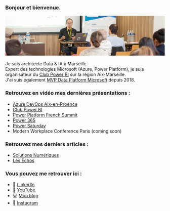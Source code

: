### Bonjour et bienvenue.


<!--
**JOELCREST/JOELCREST** is a ✨ _special_ ✨ repository because its `README.md` (this file) appears on your GitHub profile.

Here are some ideas to get you started:

- 🔭 I’m currently working on ...
- 🌱 I’m currently learning ...
- 👯 I’m looking to collaborate on ...
- 🤔 I’m looking for help with ...
- 💬 Ask me about ...
- 📫 How to reach me: ...
- 😄 Pronouns: ...
- ⚡ Fun fact: ...
-->

<img src="https://github.com/JOELCREST/JOELCREST/blob/main/BanniereGitHub.jpg?raw=true">

Je suis architecte Data & IA à Marseille.  
Expert des technologies Microsoft (Azure, Power Platform), je suis organisateur du [Club Power BI](http://clubpowerbi.com/) sur la région Aix-Marseille.  
J'ai suis également [MVP Data Platform Microsoft](https://mvp.microsoft.com/fr-fr/PublicProfile/5003200?fullName=Joel%20CREST) depuis 2018. 

### Retrouvez en vidéo mes dernières présentations :
- [Azure DevOps Aix-en-Proence](https://www.youtube.com/watch?v=qr-0WsMyQgs)
- [Club Power BI](https://www.youtube.com/watch?v=HFutYv1hz_0)
- [Power Platform French Summit](https://www.youtube.com/watch?v=RFbcezZu0k0)
- [Power 365](https://www.youtube.com/watch?v=4c4t9aYmCOo)
- [Power Saturday](https://www.youtube.com/watch?v=PmBpMcXt6dM)
- Modern Workplace Conference Paris (coming soon)

### Retrouvez mes derniers articles :
- [Solutions Numériques](https://www.solutions-numeriques.com/articles/avis-dexpert-lautomatisation-de-processus-est-au-coeur-des-plateformes/)
- [Les Echos](https://www.lesechos.fr/idees-debats/cercle/opinion-vers-une-business-intelligence-agile-un-outil-de-competitivite-pour-les-entreprises-144060)

### Vous pouvez me retrouver ici :

- 👔 [LinkedIn](http://linkedin.com/in/joelcrest)
- 📢 [YouTube](http://youtube.com/c/joelcrest)
- 💻 [Mon blog](http://joelcrest.com)
- 📸 [Instagram](http://instagram.com/joelcrest)
